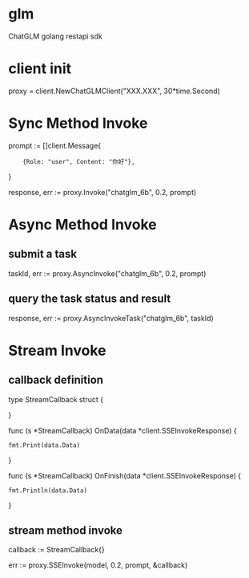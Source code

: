 # glm
ChatGLM golang restapi sdk

# client init
proxy = client.NewChatGLMClient("XXX.XXX", 30*time.Second)

# Sync Method Invoke
prompt := []client.Message{

		{Role: "user", Content: "你好"},

}

response, err := proxy.Invoke("chatglm_6b", 0.2, prompt)

# Async Method Invoke

## submit a task
taskId, err := proxy.AsyncInvoke("chatglm_6b", 0.2, prompt)

## query the task status and result
response, err := proxy.AsyncInvokeTask("chatglm_6b", taskId)

# Stream Invoke

## callback definition
type StreamCallback struct {

}

func (s *StreamCallback) OnData(data *client.SSEInvokeResponse) {

	fmt.Print(data.Data)
 
}

func (s *StreamCallback) OnFinish(data *client.SSEInvokeResponse) {

	fmt.Println(data.Data)
 
}

## stream method invoke
callback := StreamCallback{}

err := proxy.SSEInvoke(model, 0.2, prompt, &callback)
